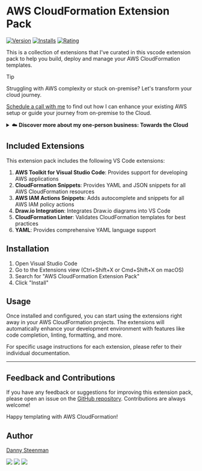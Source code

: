 # AWS CloudFormation Extension Pack

[![Version](https://img.shields.io/visual-studio-marketplace/v/dannysteenman.aws-cloudformation-extension-pack?color=374151&label=Visual%20Studio%20Marketplace&labelColor=000&logo=visual-studio-code&logoColor=0098FF)](https://marketplace.visualstudio.com/items?itemName=dannysteenman.aws-cloudformation-extension-pack)
[![Installs](https://img.shields.io/visual-studio-marketplace/i/dannysteenman.aws-cloudformation-extension-pack 'Currently Installed')](https://marketplace.visualstudio.com/items?itemName=dannysteenman.aws-cloudformation-extension-pack)
[![Rating](https://img.shields.io/visual-studio-marketplace/stars/dannysteenman.aws-cloudformation-extension-pack)](https://marketplace.visualstudio.com/items?itemName=dannysteenman.aws-cloudformation-extension-pack)

This is a collection of extensions that I've curated in this vscode extension pack to help you build, deploy and manage your AWS CloudFormation templates.

> [!TIP]
> Struggling with AWS complexity or stuck on-premise? Let's transform your cloud journey.
>
> [Schedule a call with me](https://towardsthecloud.com/contact) to find out how I can enhance your existing AWS setup or guide your journey from on-premise to the Cloud.
>
> <details><summary>☁️ <strong>Discover more about my one-person business: Towards the Cloud</strong></summary>
>
> <br/>
>
> Hi, I'm Danny – AWS expert and founder of [Towards the Cloud](https://towardsthecloud.com). With over a decade of hands-on experience, I specialized myself in deploying well-architected, highly scalable and cost-effective AWS Solutions using Infrastructure as Code (IaC).
>
> #### When you work with me, you're getting a package deal of expertise and personalized service:
>
> - **AWS CDK Proficiency**: I bring deep AWS CDK knowledge to the table, ensuring your infrastructure is not just maintainable and scalable, but also fully automated.
> - **AWS Certified**: [Equipped with 7 AWS Certifications](https://www.credly.com/users/dannysteenman/badges), including DevOps Engineer & Solutions Architect Professional, to ensure best practices across diverse cloud scenarios.
> - **Direct Access**: You work with me, not a team of managers. Expect quick decisions and high-quality work.
> - **Tailored Solutions**: Understanding that no two businesses are alike, I Custom-fit cloud infrastructure for your unique needs.
> - **Cost-Effective**: I'll optimize your AWS spending without cutting corners on performance or security.
> - **Seamless CI/CD**: I'll set up smooth CI/CD processes using GitHub Actions, making changes a breeze through Pull Requests.
>
> *My mission is simple: I'll free you from infrastructure headaches so you can focus on what truly matters – your core business.*
>
> Ready to unlock the full potential of AWS Cloud?
>
> <a href="https://towardsthecloud.com/contact"><img alt="Schedule your call" src="https://img.shields.io/badge/schedule%20your%20call-success.svg?style=for-the-badge"/></a>
> </details>

## Included Extensions

This extension pack includes the following VS Code extensions:

1. **AWS Toolkit for Visual Studio Code**: Provides support for developing AWS applications
2. **CloudFormation Snippets**: Provides YAML and JSON snippets for all AWS CloudFormation resources
3. **AWS IAM Actions Snippets**: Adds autocomplete and snippets for all AWS IAM policy actions
4. **Draw.io Integration**: Integrates Draw.io diagrams into VS Code
5. **CloudFormation Linter**: Validates CloudFormation templates for best practices
6. **YAML**: Provides comprehensive YAML language support

## Installation

1. Open Visual Studio Code
2. Go to the Extensions view (Ctrl+Shift+X or Cmd+Shift+X on macOS)
3. Search for "AWS CloudFormation Extension Pack"
4. Click "Install"

## Usage

Once installed and configured, you can start using the extensions right away in your AWS CloudFormation projects. The extensions will automatically enhance your development environment with features like code completion, linting, formatting, and more.

For specific usage instructions for each extension, please refer to their individual documentation.

---
## Feedback and Contributions

If you have any feedback or suggestions for improving this extension pack, please open an issue on the [GitHub repository](https://github.com/dannysteenman/vscode-cloudformation-extension-pack/issues). Contributions are always welcome!

Happy templating with AWS CloudFormation!

## Author

[Danny Steenman](https://towardsthecloud.com/about)

[![](https://img.shields.io/badge/LinkedIn-0077B5?style=for-the-badge&logo=linkedin&logoColor=white)](https://www.linkedin.com/in/dannysteenman)
[![](https://img.shields.io/badge/X-000000?style=for-the-badge&logo=x&logoColor=white)](https://twitter.com/dannysteenman)
[![](https://img.shields.io/badge/GitHub-2b3137?style=for-the-badge&logo=github&logoColor=white)](https://github.com/dannysteenman)
